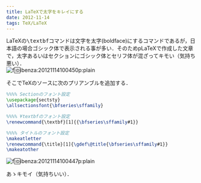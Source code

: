 ```yaml
---
title: LaTeXで太字をキレイにする
date: 2012-11-14
tags: TeX/LaTeX
---
```


LaTeXの<span style="font-family:monospace;">\textbf</span>コマンドは文字を太字(boldface)にするコマンドであるが，日本語の場合ゴシック体で表示される事が多い．そのためpLaTeXで作成した文章で，太字あるいはセクションにゴシック体とセリフ体が混ざってキモい（気持ち悪い）．<br />![f:id:ibenza:20121114100450p:plain](http://cdn-ak.f.st-hatena.com/images/fotolife/i/ibenza/20121114/20121114100450.png)

そこでTeXのソースに次のプリアンブルを追加する．

```tex
%%%% Sectionのフォント設定
\usepackage{sectsty}
\allsectionsfont{\bfseries\sffamily}

%%%% ¥textbfのフォント設定
\renewcommand{\textbf}[1]{{\bfseries\sffamily#1}}

%%%% タイトルのフォント設定
\makeatletter
\renewcommand{\title}[1]{\gdef\@title{\bfseries\sffamily#1}}
\makeatother
```

![f:id:ibenza:20121114100447p:plain](http://cdn-ak.f.st-hatena.com/images/fotolife/i/ibenza/20121114/20121114100447.png)

あゝキモイ（気持ちいい）．

